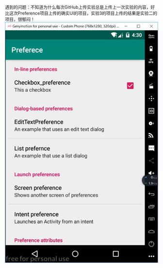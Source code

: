 

遇到的问题：不知道为什么每次GitHub上传实验总是上传上一次实验的内容，好比这次Preference项目上传的确实UI的项目，实验3的项目上传的结果是实验二的项目，很郁闷！
![Image text](https://github.com/Ocean-Zhang-123012016180/PreferenceFragment/blob/master/image/QQ%E6%88%AA%E5%9B%BE20190505163046.png)



